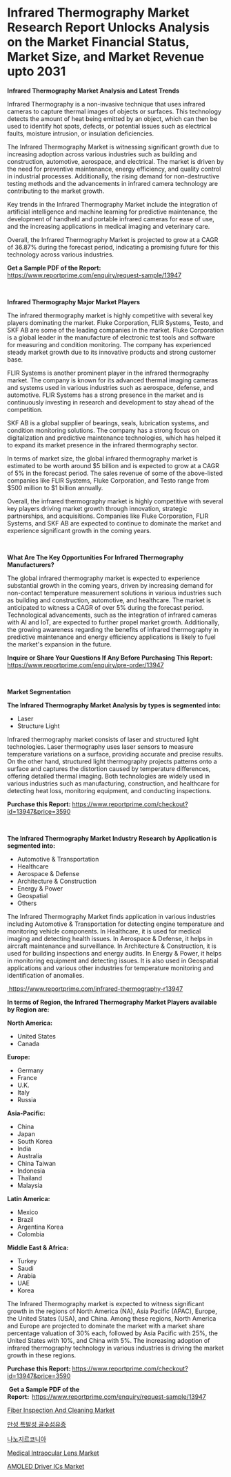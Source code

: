 <p><h1>Infrared Thermography Market Research Report Unlocks Analysis on the Market Financial Status, Market Size, and Market Revenue upto 2031</h1></p><p><strong>Infrared Thermography Market Analysis and Latest Trends</strong></p>
<p><p>Infrared Thermography is a non-invasive technique that uses infrared cameras to capture thermal images of objects or surfaces. This technology detects the amount of heat being emitted by an object, which can then be used to identify hot spots, defects, or potential issues such as electrical faults, moisture intrusion, or insulation deficiencies.</p><p>The Infrared Thermography Market is witnessing significant growth due to increasing adoption across various industries such as building and construction, automotive, aerospace, and electrical. The market is driven by the need for preventive maintenance, energy efficiency, and quality control in industrial processes. Additionally, the rising demand for non-destructive testing methods and the advancements in infrared camera technology are contributing to the market growth.</p><p>Key trends in the Infrared Thermography Market include the integration of artificial intelligence and machine learning for predictive maintenance, the development of handheld and portable infrared cameras for ease of use, and the increasing applications in medical imaging and veterinary care.</p><p>Overall, the Infrared Thermography Market is projected to grow at a CAGR of 36.87% during the forecast period, indicating a promising future for this technology across various industries.</p></p>
<p><strong>Get a Sample PDF of the Report:&nbsp;</strong> <a href="https://www.reportprime.com/enquiry/request-sample/13947">https://www.reportprime.com/enquiry/request-sample/13947</a></p>
<p>&nbsp;</p>
<p><strong>Infrared Thermography Major Market Players</strong></p>
<p><p>The infrared thermography market is highly competitive with several key players dominating the market. Fluke Corporation, FLIR Systems, Testo, and SKF AB are some of the leading companies in the market. Fluke Corporation is a global leader in the manufacture of electronic test tools and software for measuring and condition monitoring. The company has experienced steady market growth due to its innovative products and strong customer base.</p><p>FLIR Systems is another prominent player in the infrared thermography market. The company is known for its advanced thermal imaging cameras and systems used in various industries such as aerospace, defense, and automotive. FLIR Systems has a strong presence in the market and is continuously investing in research and development to stay ahead of the competition.</p><p>SKF AB is a global supplier of bearings, seals, lubrication systems, and condition monitoring solutions. The company has a strong focus on digitalization and predictive maintenance technologies, which has helped it to expand its market presence in the infrared thermography sector.</p><p>In terms of market size, the global infrared thermography market is estimated to be worth around $5 billion and is expected to grow at a CAGR of 5% in the forecast period. The sales revenue of some of the above-listed companies like FLIR Systems, Fluke Corporation, and Testo range from $500 million to $1 billion annually.</p><p>Overall, the infrared thermography market is highly competitive with several key players driving market growth through innovation, strategic partnerships, and acquisitions. Companies like Fluke Corporation, FLIR Systems, and SKF AB are expected to continue to dominate the market and experience significant growth in the coming years.</p></p>
<p>&nbsp;</p>
<p><strong>What Are The Key Opportunities For Infrared Thermography Manufacturers?</strong></p>
<p><p>The global infrared thermography market is expected to experience substantial growth in the coming years, driven by increasing demand for non-contact temperature measurement solutions in various industries such as building and construction, automotive, and healthcare. The market is anticipated to witness a CAGR of over 5% during the forecast period. Technological advancements, such as the integration of infrared cameras with AI and IoT, are expected to further propel market growth. Additionally, the growing awareness regarding the benefits of infrared thermography in predictive maintenance and energy efficiency applications is likely to fuel the market's expansion in the future.</p></p>
<p><strong>Inquire or Share Your Questions If Any Before Purchasing This Report:</strong> <a href="https://www.reportprime.com/enquiry/pre-order/13947">https://www.reportprime.com/enquiry/pre-order/13947</a></p>
<p>&nbsp;</p>
<p><strong>Market Segmentation</strong></p>
<p><strong>The Infrared Thermography Market Analysis by types is segmented into:</strong></p>
<p><ul><li>Laser</li><li>Structure Light</li></ul></p>
<p><p>Infrared thermography market consists of laser and structured light technologies. Laser thermography uses laser sensors to measure temperature variations on a surface, providing accurate and precise results. On the other hand, structured light thermography projects patterns onto a surface and captures the distortion caused by temperature differences, offering detailed thermal imaging. Both technologies are widely used in various industries such as manufacturing, construction, and healthcare for detecting heat loss, monitoring equipment, and conducting inspections.</p></p>
<p><strong>Purchase this Report:&nbsp;</strong><a href="https://www.reportprime.com/checkout?id=13947&price=3590">https://www.reportprime.com/checkout?id=13947&price=3590</a></p>
<p>&nbsp;</p>
<p><strong>The Infrared Thermography Market Industry Research by Application is segmented into:</strong></p>
<p><ul><li>Automotive & Transportation</li><li>Healthcare</li><li>Aerospace & Defense</li><li>Architecture & Construction</li><li>Energy & Power</li><li>Geospatial</li><li>Others</li></ul></p>
<p><p>The Infrared Thermography Market finds application in various industries including Automotive & Transportation for detecting engine temperature and monitoring vehicle components. In Healthcare, it is used for medical imaging and detecting health issues. In Aerospace & Defense, it helps in aircraft maintenance and surveillance. In Architecture & Construction, it is used for building inspections and energy audits. In Energy & Power, it helps in monitoring equipment and detecting issues. It is also used in Geospatial applications and various other industries for temperature monitoring and identification of anomalies.</p></p>
<p><a href="https://www.reportprime.com/infrared-thermography-r13947">&nbsp;https://www.reportprime.com/infrared-thermography-r13947</a></p>
<p><strong>In terms of Region, the Infrared Thermography Market Players available by Region are:</strong></p>
<p>
    <p> <strong> North America: </strong>
        <ul>
            <li>United States</li>
            <li>Canada</li>
        </ul>
        </p> 
    <p> <strong> Europe: </strong>
        <ul>
            <li>Germany</li>
            <li>France</li>
            <li>U.K.</li>
            <li>Italy</li>
            <li>Russia</li>
        </ul>
        </p> 
    <p> <strong> Asia-Pacific: </strong>
        <ul>
            <li>China</li>
            <li>Japan</li>
            <li>South Korea</li>
            <li>India</li>
            <li>Australia</li>
            <li>China Taiwan</li>
            <li>Indonesia</li>
            <li>Thailand</li>
            <li>Malaysia</li>
        </ul>
        </p> 
    <p> <strong> Latin America: </strong>
        <ul>
            <li>Mexico</li>
            <li>Brazil</li>
            <li>Argentina Korea</li>
            <li>Colombia</li>
        </ul>
        </p> 
    <p> <strong> Middle East & Africa: </strong>
        <ul>
            <li>Turkey</li>
            <li>Saudi</li>
            <li>Arabia</li>
            <li>UAE</li>
            <li>Korea</li>
        </ul>
    </p>
    </p>
<p><p>The Infrared Thermography market is expected to witness significant growth in the regions of North America (NA), Asia Pacific (APAC), Europe, the United States (USA), and China. Among these regions, North America and Europe are projected to dominate the market with a market share percentage valuation of 30% each, followed by Asia Pacific with 25%, the United States with 10%, and China with 5%. The increasing adoption of infrared thermography technology in various industries is driving the market growth in these regions.</p></p>
<p><strong>Purchase this Report: </strong><a href="https://www.reportprime.com/checkout?id=13947&price=3590">https://www.reportprime.com/checkout?id=13947&price=3590</a></p>
<p>&nbsp;<strong>Get a Sample PDF of the Report:&nbsp;&nbsp;</strong><a href="https://www.reportprime.com/enquiry/request-sample/13947">https://www.reportprime.com/enquiry/request-sample/13947</a></p>
<p><strong></strong></p>
<p><p><a href="https://github.com/sifatuddin25/Market-Research-Report-List-1/blob/main/fiber-inspection-and-cleaning-market.md">Fiber Inspection And Cleaning Market</a></p><p><a href="https://medium.com/@arifulislambijoy21_52571/%EB%A7%8C%EC%84%B1-%ED%8A%B9%EB%B0%9C%EC%84%B1-%EA%B3%A8%EC%88%98%EC%84%AC%EC%9C%A0%EC%A6%9D-%EC%8B%9C%EC%9E%A5-2024%EB%85%84%EB%B6%80%ED%84%B0-2031%EB%85%84%EA%B9%8C%EC%A7%80%EC%9D%98-%EC%82%B0%EC%97%85-%ED%8A%B8%EB%A0%8C%EB%93%9C-%EB%B0%8F-%EC%98%88%EC%B8%A1-c8f1a5a50fe5">만성 특발성 골수섬유증</a></p><p><a href="https://medium.com/@heatherelasquez5675/%EB%82%98%EB%85%B8-%EC%A7%80%EB%A5%B4%EC%BD%94%EB%8B%88%EC%95%84-%EC%8B%9C%EC%9E%A5-%EA%B7%9C%EB%AA%A8%EB%8A%94-%EC%97%B0%ED%8F%89%EA%B7%A0-%EC%84%B1%EC%9E%A5%EB%A5%A0%EC%9D%B4-12-6-%EB%A1%9C-%EC%84%B1%EC%9E%A5%ED%95%98%EA%B3%A0-%EC%9E%88%EC%9C%BC%EB%A9%B0-%EC%9D%B4-%EB%B3%B4%EA%B3%A0%EC%84%9C%EB%8A%94-%EC%8B%9C%EC%9E%A5-%EC%84%B8%EB%B6%84%ED%99%94-%EC%84%B1%EC%9E%A5-%EB%B0%8F-2024%EB%85%84-2031%EB%85%84-%EC%98%88%EC%B8%A1%EC%9D%84-%ED%8F%AC%ED%95%A8%ED%95%9C-%EB%B6%84%EC%84%9D%EC%9D%84-%EB%8B%A4%EB%A3%A8%EA%B3%A0-%EC%9E%88%EC%8A%B5%EB%8B%88%EB%8B%A4-46c8cd239b91">나노지르코니아</a></p><p><a href="https://medium.com/@diegomoen/medical-intraocular-lens-market-forecast-global-market-trends-and-analysis-from-2024-to-2031-fadbec829f6b">Medical Intraocular Lens Market</a></p><p><a href="https://medium.com/@amandaexton567/amoled-driver-ics-market-size-share-trends-analysis-report-by-end-use-smartphone-wearable-e25088d4c207">AMOLED Driver ICs Market</a></p></p>